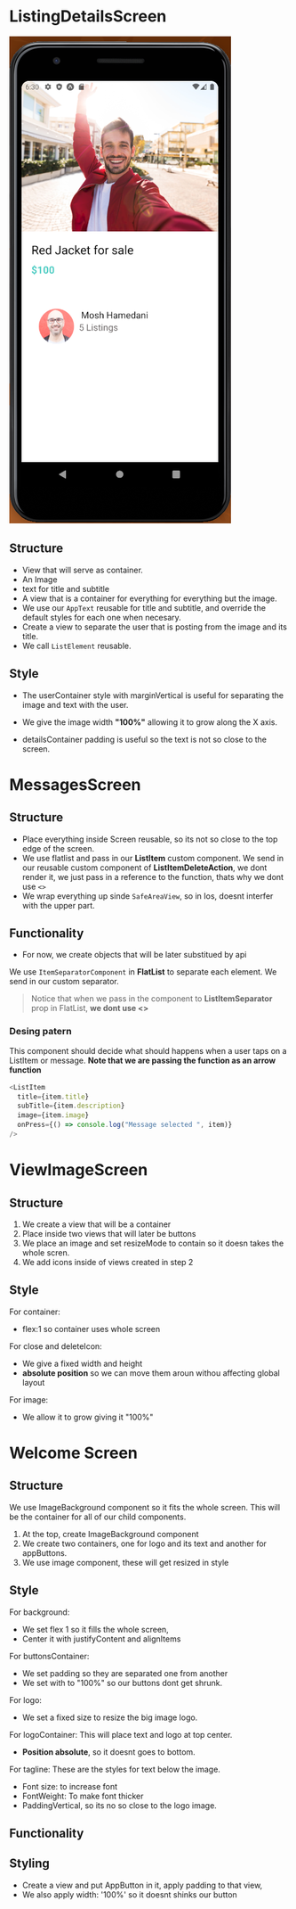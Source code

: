 # ListingDetailsScreen

![listing](images/ListingDetails.png)

## Structure

- View that will serve as container.
- An Image
- text for title and subtitle
- A view that is a container for everything for everything but the image.
- We use our `AppText` reusable for title and subtitle, and override the default styles for each one when necesary.
- Create a view to separate the user that is posting from the image and its title.
- We call `ListElement` reusable.

## Style

- The userContainer style with marginVertical is useful for separating the image and text with the user.
- We give the image width **"100%"** allowing it to grow along the X axis.

- detailsContainer padding is useful so the text is not so close to the screen.

# MessagesScreen

## Structure

- Place everything inside Screen reusable, so its not so close to the top edge of the screen.
- We use flatlist and pass in our **ListItem** custom component. We send in our reusable custom component of **ListItemDeleteAction**, we dont render it, we just pass in a reference to the function, thats why we dont use `<>`
- We wrap everything up sinde `SafeAreaView`, so in Ios, doesnt interfer with the upper part.

## Functionality

- For now, we create objects that will be later substitued by api

We use `ItemSeparatorComponent` in **FlatList** to separate each element.
We send in our custom separator.

> Notice that when we pass in the component to **ListItemSeparator** prop in FlatList, **we dont use <>**

### Desing patern

This component should decide what should happens when a user taps on a ListItem or message. **Note that we are passing the function as an arrow function**

```javascript
<ListItem
  title={item.title}
  subTitle={item.description}
  image={item.image}
  onPress={() => console.log("Message selected ", item)}
/>
```

# ViewImageScreen

## Structure

1. We create a view that will be a container
2. Place inside two views that will later be buttons
3. We place an image and set resizeMode to contain so it doesn takes the whole scren.
4. We add icons inside of views created in step 2

## Style

For container:

- flex:1 so container uses whole screen

For close and deleteIcon:

- We give a fixed width and height
- **absolute position** so we can move them aroun withou affecting global layout

For image:

- We allow it to grow giving it "100%"

# Welcome Screen

## Structure

We use ImageBackground component so it fits the whole screen. This will be the container for all of our child components.

1. At the top, create ImageBackground component
2. We create two containers, one for logo and its text and another for appButtons.
3. We use image component, these will get resized in style

## Style

For background:

- We set flex 1 so it fills the whole screen,
- Center it with justifyContent and alignItems

For buttonsContainer:

- We set padding so they are separated one from another
- We set with to "100%" so our buttons dont get shrunk.

For logo:

- We set a fixed size to resize the big image logo.

For logoContainer: This will place text and logo at top center.

- **Position absolute**, so it doesnt goes to bottom.

For tagline: These are the styles for text below the image.

- Font size: to increase font
- FontWeight: To make font thicker
- PaddingVertical, so its no so close to the logo image.

## Functionality

## Styling

- Create a view and put AppButton in it, apply padding to that view,
- We also apply width: '100%' so it doesnt shinks our button
